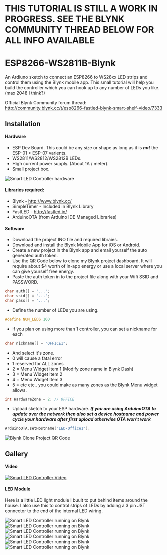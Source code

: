 # THIS TUTORIAL IS STILL A WORK IN PROGRESS. SEE THE BLYNK COMMUNITY THREAD BELOW FOR ALL INFO AVAILABLE # 


# ESP8266-WS2811B-Blynk
An Ardiuno sketch to connect an ESP8266 to WS28xx LED strips and control them using the Blynk mobile app. 
This small tutorial will help you build the controller which you can hook up to any number of LEDs you like. (max 2048 I think?) 

Official Blynk Community forum thread: http://community.blynk.cc/t/esp8266-fastled-blynk-smart-shelf-video/7333

##  Installation

#### Hardware

* ESP Dev Board. This could be any size or shape as long as it is ***not*** the ESP-01 > ESP-07 varients. 
* WS2811/WS2812/WS2812B LEDs.
* High current power supply. (About 1A / meter).
* Small project box.

![Smart LED Controller hardware](http://i.imgur.com/jamXAIA.png)

#### Libraries required:

* Blynk - http://www.blynk.cc/
* SimpleTimer - Included in Blynk Library
* FastLED - http://fastled.io/
* ArduinoOTA (from Arduino IDE Managed Libraries) 

#### Software

* Download the project INO file and required libraies.
* Download and install the Blynk Mobile App for iOS or Android. 
* Create a new project in the Blynk app and email yourself the auto generated auth token.
 * Use the QR Code below to clone my Blynk project dashboard. It will require about $4 worth of in-app energy or use a local server where you can give yourself free energy.
* Paste the auth token in to the project file along with your Wifi SSID and PASSWORD. 
```cpp
char auth[] = "...";
char ssid[] = "...";
char pass[] = "...";
```
* Define the number of LEDs you are using. 
```cpp
#define NUM_LEDS 100
```
* If you plan on using more than 1 controller, you can set a nickname for each
```cpp
char nickname[] = "OFFICE1";
```
* And select it's zone. 
 * 0 will cause a fatal error
 * 1 reserved for ALL zones
 * 2 = Menu Widget Item 1 (Modify zone name in Blynk Dash)
 * 3 = Menu Widget Item 2
 * 4 = Menu Widget Item 3
 * 5 = etc etc.. you could make as many zones as the Blynk Menu widget allows.
```cpp
int HardwareZone = 2; // OFFICE 
```

* Upload sketch to your ESP hardware. 
___If you are using ArduinoOTA to update over the network then also set a device hostname and power cycle your hardware after first upload otherwise OTA won't work___
```cpp
ArduinoOTA.setHostname("LED-Office1");
```

![Blynk Clone Project QR Code](http://i.imgur.com/FW4eFXy.jpg)
 
## Gallery

#### Video

[![Smart LED Controller Video](https://img.youtube.com/vi/0lBiOeScbh4/0.jpg)](https://www.youtube.com/watch?v=0lBiOeScbh4)

#### LED Module 

Here is a little LED light module I buult to put behind items around the house. 
I also use this to control strips of LEDs by adding a 3 pin JST connector to the end of the internal LED wiring.

![Smart LED Controller running on Blynk](http://community.blynk.cc/uploads/default/optimized/2X/3/3f2e471f2898263a4ee39f464b856228008e9604_1_666x500.jpg)
![Smart LED Controller running on Blynk](http://community.blynk.cc/uploads/default/optimized/2X/8/86fa4f07ea23d2684375fabe75922a8ec0c000a6_1_375x500.jpg)
![Smart LED Controller running on Blynk](http://community.blynk.cc/uploads/default/original/2X/4/493706c4a0123c67f99489ad7148b58b17109be2.jpg)
![Smart LED Controller running on Blynk](http://community.blynk.cc/uploads/default/optimized/2X/5/5f0616484f97dc5e4e3219aff4e08d3272430e8b_1_666x500.jpg)
![Smart LED Controller running on Blynk](http://community.blynk.cc/uploads/default/optimized/2X/6/6300d2c97a66e285e8275637572b022e97e916c4_1_375x500.jpg)
![Smart LED Controller running on Blynk](http://community.blynk.cc/uploads/default/optimized/2X/d/d5a41fea209ca08cef209a7a83d4eb8d5dfdb772_1_666x500.jpg)
